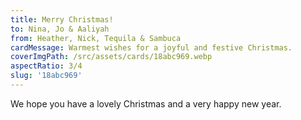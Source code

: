 ```yaml
---
title: Merry Christmas!
to: Nina, Jo & Aaliyah
from: Heather, Nick, Tequila & Sambuca
cardMessage: Warmest wishes for a joyful and festive Christmas.
coverImgPath: /src/assets/cards/18abc969.webp
aspectRatio: 3/4
slug: '18abc969'
---
```


We hope you have a lovely Christmas and a very happy new year.
